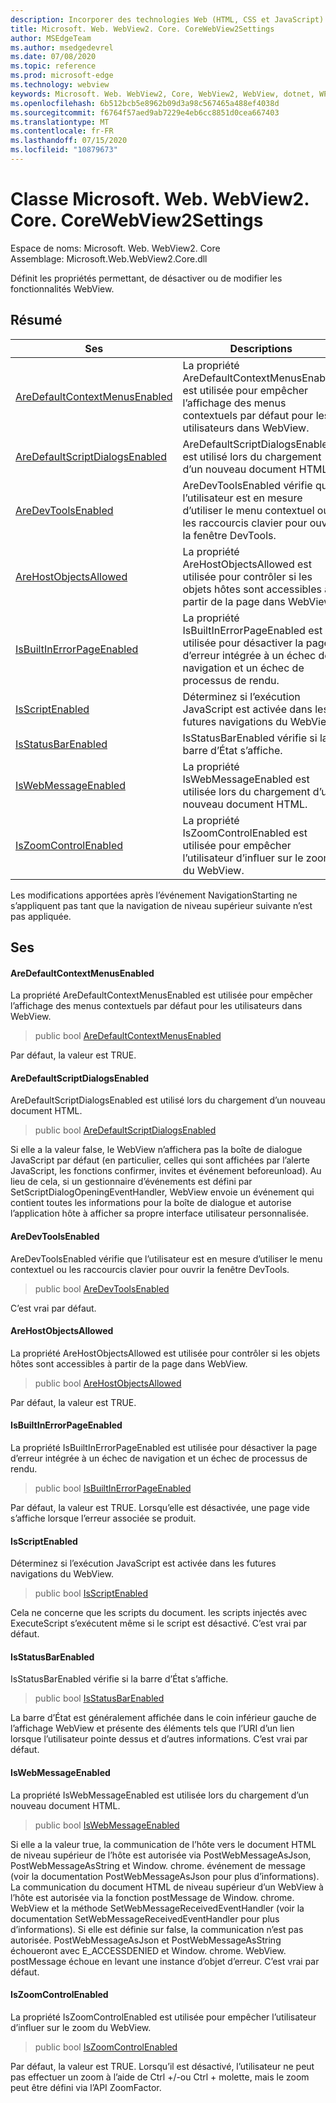 ```yaml
---
description: Incorporer des technologies Web (HTML, CSS et JavaScript) dans vos applications natives avec le contrôle Microsoft Edge WebView2
title: Microsoft. Web. WebView2. Core. CoreWebView2Settings
author: MSEdgeTeam
ms.author: msedgedevrel
ms.date: 07/08/2020
ms.topic: reference
ms.prod: microsoft-edge
ms.technology: webview
keywords: Microsoft. Web. WebView2, Core, WebView2, WebView, dotnet, WPF, WinForms, application, Edge, CoreWebView2, CoreWebView2Controller, contrôle de navigateur, Edge html, Microsoft. Web. WebView2. Core. CoreWebView2Settings
ms.openlocfilehash: 6b512bcb5e8962b09d3a98c567465a488ef4038d
ms.sourcegitcommit: f6764f57aed9ab7229e4eb6cc8851d0cea667403
ms.translationtype: MT
ms.contentlocale: fr-FR
ms.lasthandoff: 07/15/2020
ms.locfileid: "10879673"
---
```

# Classe Microsoft. Web. WebView2. Core. CoreWebView2Settings 

Espace de noms: Microsoft. Web. WebView2. Core \
Assemblage: Microsoft.Web.WebView2.Core.dll

Définit les propriétés permettant, de désactiver ou de modifier les fonctionnalités WebView.

## Résumé

 Ses                        | Descriptions
--------------------------------|---------------------------------------------
[AreDefaultContextMenusEnabled](#aredefaultcontextmenusenabled) | La propriété AreDefaultContextMenusEnabled est utilisée pour empêcher l’affichage des menus contextuels par défaut pour les utilisateurs dans WebView.
[AreDefaultScriptDialogsEnabled](#aredefaultscriptdialogsenabled) | AreDefaultScriptDialogsEnabled est utilisé lors du chargement d’un nouveau document HTML.
[AreDevToolsEnabled](#aredevtoolsenabled) | AreDevToolsEnabled vérifie que l’utilisateur est en mesure d’utiliser le menu contextuel ou les raccourcis clavier pour ouvrir la fenêtre DevTools.
[AreHostObjectsAllowed](#arehostobjectsallowed) | La propriété AreHostObjectsAllowed est utilisée pour contrôler si les objets hôtes sont accessibles à partir de la page dans WebView.
[IsBuiltInErrorPageEnabled](#isbuiltinerrorpageenabled) | La propriété IsBuiltInErrorPageEnabled est utilisée pour désactiver la page d’erreur intégrée à un échec de navigation et un échec de processus de rendu.
[IsScriptEnabled](#isscriptenabled) | Déterminez si l’exécution JavaScript est activée dans les futures navigations du WebView.
[IsStatusBarEnabled](#isstatusbarenabled) | IsStatusBarEnabled vérifie si la barre d’État s’affiche.
[IsWebMessageEnabled](#iswebmessageenabled) | La propriété IsWebMessageEnabled est utilisée lors du chargement d’un nouveau document HTML.
[IsZoomControlEnabled](#iszoomcontrolenabled) | La propriété IsZoomControlEnabled est utilisée pour empêcher l’utilisateur d’influer sur le zoom du WebView.

Les modifications apportées après l’événement NavigationStarting ne s’appliquent pas tant que la navigation de niveau supérieur suivante n’est pas appliquée.

## Ses

#### AreDefaultContextMenusEnabled 

La propriété AreDefaultContextMenusEnabled est utilisée pour empêcher l’affichage des menus contextuels par défaut pour les utilisateurs dans WebView.

> public bool [AreDefaultContextMenusEnabled](#aredefaultcontextmenusenabled)

Par défaut, la valeur est TRUE.

#### AreDefaultScriptDialogsEnabled 

AreDefaultScriptDialogsEnabled est utilisé lors du chargement d’un nouveau document HTML.

> public bool [AreDefaultScriptDialogsEnabled](#aredefaultscriptdialogsenabled)

Si elle a la valeur false, le WebView n’affichera pas la boîte de dialogue JavaScript par défaut (en particulier, celles qui sont affichées par l’alerte JavaScript, les fonctions confirmer, invites et événement beforeunload). Au lieu de cela, si un gestionnaire d’événements est défini par SetScriptDialogOpeningEventHandler, WebView envoie un événement qui contient toutes les informations pour la boîte de dialogue et autorise l’application hôte à afficher sa propre interface utilisateur personnalisée.

#### AreDevToolsEnabled 

AreDevToolsEnabled vérifie que l’utilisateur est en mesure d’utiliser le menu contextuel ou les raccourcis clavier pour ouvrir la fenêtre DevTools.

> public bool [AreDevToolsEnabled](#aredevtoolsenabled)

C’est vrai par défaut.

#### AreHostObjectsAllowed 

La propriété AreHostObjectsAllowed est utilisée pour contrôler si les objets hôtes sont accessibles à partir de la page dans WebView.

> public bool [AreHostObjectsAllowed](#arehostobjectsallowed)

Par défaut, la valeur est TRUE.

#### IsBuiltInErrorPageEnabled 

La propriété IsBuiltInErrorPageEnabled est utilisée pour désactiver la page d’erreur intégrée à un échec de navigation et un échec de processus de rendu.

> public bool [IsBuiltInErrorPageEnabled](#isbuiltinerrorpageenabled)

Par défaut, la valeur est TRUE. Lorsqu’elle est désactivée, une page vide s’affiche lorsque l’erreur associée se produit.

#### IsScriptEnabled 

Déterminez si l’exécution JavaScript est activée dans les futures navigations du WebView.

> public bool [IsScriptEnabled](#isscriptenabled)

Cela ne concerne que les scripts du document. les scripts injectés avec ExecuteScript s’exécutent même si le script est désactivé. C’est vrai par défaut.

#### IsStatusBarEnabled 

IsStatusBarEnabled vérifie si la barre d’État s’affiche.

> public bool [IsStatusBarEnabled](#isstatusbarenabled)

La barre d’État est généralement affichée dans le coin inférieur gauche de l’affichage WebView et présente des éléments tels que l’URI d’un lien lorsque l’utilisateur pointe dessus et d’autres informations. C’est vrai par défaut.

#### IsWebMessageEnabled 

La propriété IsWebMessageEnabled est utilisée lors du chargement d’un nouveau document HTML.

> public bool [IsWebMessageEnabled](#iswebmessageenabled)

Si elle a la valeur true, la communication de l’hôte vers le document HTML de niveau supérieur de l’hôte est autorisée via PostWebMessageAsJson, PostWebMessageAsString et Window. chrome. événement de message (voir la documentation PostWebMessageAsJson pour plus d’informations). La communication du document HTML de niveau supérieur d’un WebView à l’hôte est autorisée via la fonction postMessage de Window. chrome. WebView et la méthode SetWebMessageReceivedEventHandler (voir la documentation SetWebMessageReceivedEventHandler pour plus d’informations). Si elle est définie sur false, la communication n’est pas autorisée. PostWebMessageAsJson et PostWebMessageAsString échoueront avec E_ACCESSDENIED et Window. chrome. WebView. postMessage échoue en levant une instance d’objet d’erreur. C’est vrai par défaut.

#### IsZoomControlEnabled 

La propriété IsZoomControlEnabled est utilisée pour empêcher l’utilisateur d’influer sur le zoom du WebView.

> public bool [IsZoomControlEnabled](#iszoomcontrolenabled)

Par défaut, la valeur est TRUE. Lorsqu’il est désactivé, l’utilisateur ne peut pas effectuer un zoom à l’aide de Ctrl +/-ou Ctrl + molette, mais le zoom peut être défini via l’API ZoomFactor.

